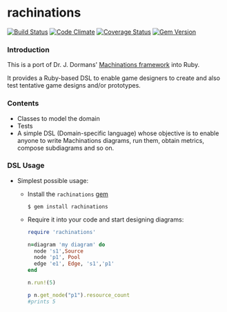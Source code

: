 rachinations
====================
[![Build Status](https://travis-ci.org/queirozfcom/rachinations.svg?branch=master)](https://travis-ci.org/queirozfcom/rachinations?branch=master)
[![Code Climate](https://codeclimate.com/github/queirozfcom/rachinations.png)](https://codeclimate.com/github/queirozfcom/rachinations)
[![Coverage Status](https://coveralls.io/repos/queirozfcom/rachinations/badge.png?branch=master)](https://coveralls.io/r/queirozfcom/rachinations?branch=master)
[![Gem Version](https://badge.fury.io/rb/rachinations.svg)](http://badge.fury.io/rb/rachinations)

### Introduction

This is a port of Dr. J. Dormans' [Machinations framework](http://www.jorisdormans.nl/machinations/) into Ruby.

It provides a Ruby-based DSL to enable game designers to create and also test tentative game designs and/or prototypes.

### Contents

- Classes to model the domain
- Tests
- A simple DSL (Domain-specific language) whose objective is to enable anyone to write Machinations diagrams, run them, obtain metrics, compose subdiagrams and so on.

### DSL Usage
- Simplest possible usage:
  - Install the `rachinations` [gem](http://rubygems.org/gems/rachinations)
  
    ```
    $ gem install rachinations
    ```
  - Require it into your code and start designing diagrams:
  
    ```ruby
    require 'rachinations'

    n=diagram 'my diagram' do
      node 's1',Source
      node 'p1', Pool
      edge 'e1', Edge, 's1','p1'
    end
  
    n.run!(5)
    
    p n.get_node("p1").resource_count
    #prints 5
    ```
